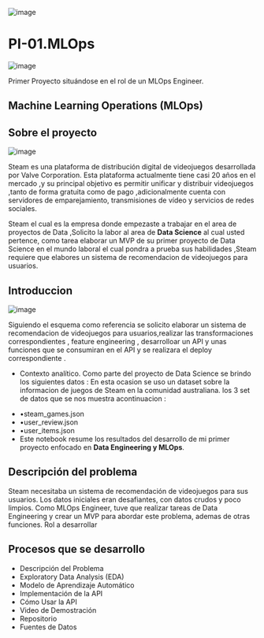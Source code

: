 
![image](https://github.com/AlisterVento/PI-01.MLOps/assets/129628866/671a9101-a8c4-49de-9419-6fe9ff1fdc05)
# PI-01.MLOps
![image](https://github.com/AlisterVento/PI-01.MLOps/assets/129628866/728b3afa-25a2-442a-82a9-93b3d62d23e7)


Primer Proyecto  situándose en el rol de un MLOps Engineer.
## **Machine Learning Operations (MLOps)**
## **Sobre el proyecto**

![image](https://github.com/AlisterVento/PI-01.MLOps/assets/129628866/9c65a280-dc60-486b-bbd2-f27a2c9e7532)

Steam es una plataforma de distribución digital de videojuegos desarrollada por Valve Corporation.
Esta plataforma actualmente tiene casi 20 años en el mercado ,y su principal objetivo es permitir unificar y distribuir videojuegos ,tanto de forma gratuita como de pago
,adicionalmente cuenta con servidores de emparejamiento, transmisiones de vídeo y servicios de redes sociales.

Steam el cual es la empresa donde empezaste a trabajar en el area de proyectos de Data ,Solicito la labor al area de **Data Science** al cual usted pertence,
como  tarea elaborar un MVP de su primer  proyecto de Data Science  en el mundo laboral el cual pondra a prueba sus habilidades ,Steam requiere que elabores
un sistema de recomendacion de videojuegos para usuarios.

## **Introduccion**
![image](https://github.com/AlisterVento/PI-01.MLOps/assets/129628866/35a1d882-8a1f-4e05-9a48-e809d40ae928)

Siguiendo el esquema como referencia se solicito elaborar un sistema de recomendacion de videojuegos para usuarios,realizar las transformaciones correspondientes , feature engineering ,
desarrolloar un API y unas funciones que se consumiran en el API y se realizara el deploy correspondiente .

* Contexto analítico. Como parte del proyecto de Data Science se brindo los siguientes datos :
En esta ocasion se uso un dataset sobre la informacion de juegos de Steam en la comunidad australiana.
los 3 set de datos que se nos muestra acontinuacion :
- •steam_games.json
- •user_review.json
- •user_items.json
- Este notebook resume los resultados del desarrollo de mi primer proyecto enfocado en **Data Engineering y MLOps**.

## **Descripción del problema**
Steam necesitaba un sistema de recomendación de videojuegos para sus usuarios. Los datos iniciales eran desafiantes, con datos crudos y poco limpios. Como MLOps Engineer, tuve que realizar tareas de Data Engineering y crear un MVP para abordar este problema, ademas de otras funciones.
Rol a desarrollar


## Procesos que se desarrollo
* Descripción del Problema
* Exploratory Data Analysis (EDA)
* Modelo de Aprendizaje Automático
* Implementación de la API
* Cómo Usar la API
* Video de Demostración
* Repositorio
* Fuentes de Datos



